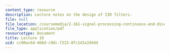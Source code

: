 ```yaml
---
content_type: resource
description: Lecture notes on the design of IIR filters.
file: null
file_location: /coursemedia/2-161-signal-processing-continuous-and-discrete-fall-2008/cc00ac6d468dc9dcf2238fc1d1a194d4_lecture_19.pdf
file_type: application/pdf
resourcetype: Document
title: Lecture 19
uid: cc00ac6d-468d-c9dc-f223-8fc1d1a194d4
---
```

